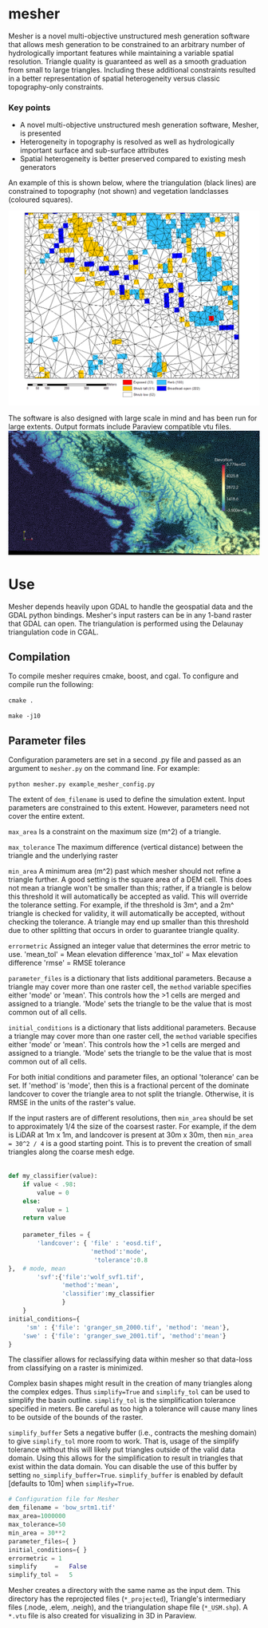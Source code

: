 # mesher

Mesher is a novel multi-objective unstructured mesh generation software that allows mesh generation to be constrained to an arbitrary number of hydrologically important features while maintaining a variable spatial resolution. Triangle quality is guaranteed as well as a smooth graduation from small to large triangles. Including these additional constraints resulted in a better representation of spatial heterogeneity versus classic topography-only constraints.

### Key points
*	A novel multi-objective unstructured mesh generation software, Mesher, is presented
*	Heterogeneity in topography is resolved as well as hydrologically important surface and sub-surface attributes
*	Spatial heterogeneity is better preserved compared to existing mesh generators

An example of this is shown below, where the triangulation (black lines) are constrained to topography (not shown) and vegetation landclasses (coloured squares).

![](images/veg_constraint.png)


The software is also designed with large scale in mind and has been run for large extents. Output formats include Paraview compatible vtu files.
![](images/western_canada_srtm_wireframe.png)

# Use
Mesher depends heavily upon GDAL to handle the geospatial data and the GDAL python bindings. Mesher's input rasters can be in any 1-band raster that GDAL can open. The triangulation is performed using the Delaunay triangulation code in CGAL.

## Compilation
To compile mesher requires cmake, boost, and cgal. To configure and compile run the following:

```cmake .```

```make -j10```

## Parameter files
Configuration parameters are set in a second .py file and passed as an argument to `mesher.py` on the command line. For example:


```python mesher.py example_mesher_config.py```

The extent of ```dem_filename``` is used to define the simulation extent. Input parameters are constrained to this extent. However, parameters need not cover the entire extent. 

```max_area``` Is a constraint on the maximum size (m^2) of a triangle.

```max_tolerance``` The maximum difference (vertical distance) between the triangle and the underlying raster

```min_area``` A minimum area (m^2) past which mesher should not refine a triangle further. A good setting is the square area of a DEM cell. This does not mean a triangle won't be smaller than this; rather, if a triangle is below this threshold it will automatically be accepted as valid. This will override the tolerance setting. For example, if the threshold is 3m^, and a 2m^ triangle is checked for validity, it will automatically be accepted, without checking the tolerance. A triangle may end up smaller than this threshold due to other splitting that occurs in order to guarantee triangle quality.

```errormetric``` Assigned an integer value that determines the error metric to use.
'mean_tol' = Mean elevation difference 
'max_tol' = Max elevation difference
'rmse'  = RMSE tolerance 

```parameter_files``` is a dictionary  that lists additional parameters. Because a triangle may cover more than one raster cell, the ```method``` variable specifies either 'mode' or 'mean'. This controls how the >1 cells are merged and assigned to a triangle. 'Mode' sets the triangle to be the value that is most common out of all cells.

```initial_conditions``` is a dictionary  that lists additional parameters. Because a triangle may cover more than one raster cell, the ```method``` variable specifies either 'mode' or 'mean'. This controls how the >1 cells are merged and assigned to a triangle. 'Mode' sets the triangle to be the value that is most common out of all cells.

For both initial conditions and parameter files, an optional 'tolerance' can be set. If 'method' is 'mode', then this is a fractional percent of the dominate landcover to cover the triangle area to not split the triangle. Otherwise, it is RMSE in the units of the raster's value.

If the input rasters are of different resolutions, then ```min_area``` should be set to approximately 1/4 the size of the coarsest raster. For example, if the dem is LiDAR at 1m x 1m, and landcover is present at 30m x 30m, then `min_area = 30^2 / 4` is a good starting point. This is to prevent the creation of small triangles along the coarse mesh edge.

```python

def my_classifier(value):
    if value < .98:
        value = 0
    else:
        value = 1
    return value

    parameter_files = {
        'landcover': { 'file' : 'eosd.tif',
                       'method':'mode',
                        'tolerance':0.8
},  # mode, mean
        'svf':{'file':'wolf_svf1.tif',
               'method':'mean',
               'classifier':my_classifier
               }
    }
initial_conditions={
     'sm' : {'file': 'granger_sm_2000.tif', 'method': 'mean'},
    'swe' : {'file': 'granger_swe_2001.tif', 'method':'mean'}
}
```

The classifier allows for reclassifying data within mesher so that data-loss from classifying on a raster is minimized.

Complex basin shapes might result in the creation of many triangles along the complex edges. Thus ```simplify=True``` and ```simplify_tol``` can be used to simplify the basin outline. ```simplify_tol``` is the simplification tolerance specified in meters. Be careful as too high a tolerance will cause many lines to be outside of the bounds of the raster.

```simplify_buffer``` Sets a negative buffer (i.e., contracts the meshing domain) to give ```simplify_tol``` more room to work. That is, usage of the simplify tolerance without this will likely put triangles outside of the valid data domain. Using this allows for the simplification to result in triangles that exist within the data domain. You can disable the use of this buffer by setting ```no_simplify_buffer=True```. ```simplify_buffer``` is enabled by default [defaults to 10m] when ```simplify=True```.

```python
# Configuration file for Mesher
dem_filename = 'bow_srtm1.tif'
max_area=1000000
max_tolerance=50
min_area = 30**2
parameter_files={ }
initial_conditions={ } 
errormetric = 1 
simplify     =   False
simplify_tol =   5   
```

Mesher creates a directory with the same name as the input dem. This directory has the reprojected files (```*_projected```), Triangle's intermediary files (.node, .elem, .neigh), and the triangulation shape file (```*_USM.shp```). A ```*.vtu``` file is also created for visualizing in 3D in Paraview.

